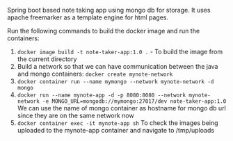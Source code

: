 Spring boot based note taking app using mongo db for storage.
It uses apache freemarker as a template engine for html pages.

Run the following commands to build the docker image and run the containers:<br/>
1.  `docker image build -t note-taker-app:1.0 .` - To build the image from the current directory <br/>
2.  Build a network so that we can have communication between the java and mongo containers:
    `docker create mynote-network`
3.  `docker container run --name mymongo --network mynote-network -d mongo`
4.  `docker run --name mynote-app -d -p 8080:8080 --network mynote-network -e MONGO_URL=mongodb://mymongo:27017/dev note-taker-app:1.0`
    We can use the name of mongo container as hostname for mongo db url since they are on the same network now
5.  `docker container exec -it mynote-app sh`
    To check the images being uploaded to the mynote-app container and navigate to /tmp/uploads
